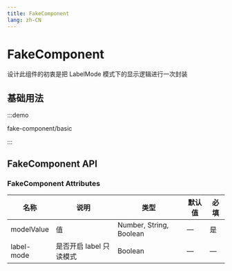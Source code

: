 ```yaml
---
title: FakeComponent
lang: zh-CN
---
```


# FakeComponent

设计此组件的初衷是把 LabelMode 模式下的显示逻辑进行一次封装

## 基础用法

:::demo

fake-component/basic

:::

## FakeComponent API

### FakeComponent Attributes

| 名称       | 说明                    | 类型                    | 默认值 | 必填 |
| ---------- | ----------------------- | ----------------------- | ------ | ---- |
| modelValue | 值                      | Number, String, Boolean | —      | 是   |
| label-mode | 是否开启 label 只读模式 | Boolean                 | —      | —    |
